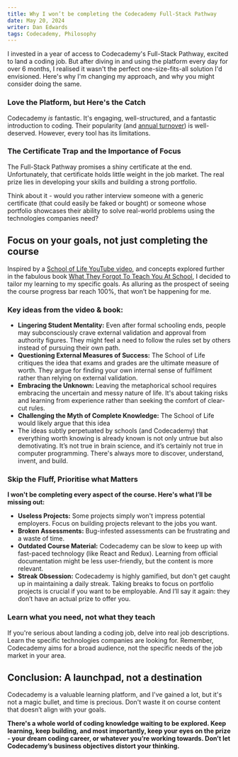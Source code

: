 ```yaml
---
title: Why I won’t be completing the Codecademy Full-Stack Pathway
date: May 20, 2024
writer: Dan Edwards
tags: Codecademy, Philosophy
---
```


I invested in a year of access to Codecademy's Full-Stack Pathway, excited to land a coding job. But after diving in and using the platform every day for over 6 months, I realised it wasn't the perfect one-size-fits-all solution I'd envisioned. Here's why I'm changing my approach, and why you might consider doing the same.

### Love the Platform, but Here's the Catch

Codecademy _is_ fantastic. It's engaging, well-structured, and a fantastic introduction to coding. Their popularity (and [annual turnover](https://growjo.com/company/Codecademy)) is well-deserved. However, every tool has its limitations.

### The Certificate Trap and the Importance of Focus

The Full-Stack Pathway promises a shiny certificate at the end. Unfortunately, that certificate holds little weight in the job market. The real prize lies in developing your skills and building a strong portfolio.

Think about it - would you rather interview someone with a generic certificate (that could easily be faked or bought) or someone whose portfolio showcases their ability to solve real-world problems using the technologies companies need?

## Focus on your goals, not just completing the course

Inspired by a [School of Life YouTube video](https://www.youtube.com/watch?v=pJhUs1L_RQo), and concepts explored further in the fabulous book [What They Forgot To Teach You At School](https://www.amazon.co.uk/What-They-Forgot-Teach-School/dp/1912891395), I decided to tailor my learning to my specific goals. As alluring as the prospect of seeing the course progress bar reach 100%, that won’t be happening for me.

### Key ideas from the video & book:

- **Lingering Student Mentality:** Even after formal schooling ends, people may subconsciously crave external validation and approval from authority figures. They might feel a need to follow the rules set by others instead of pursuing their own path.
- **Questioning External Measures of Success:** The School of Life critiques the idea that exams and grades are the ultimate measure of worth. They argue for finding your own internal sense of fulfilment rather than relying on external validation.
- **Embracing the Unknown:** Leaving the metaphorical school requires embracing the uncertain and messy nature of life. It's about taking risks and learning from experience rather than seeking the comfort of clear-cut rules.
- **Challenging the Myth of Complete Knowledge:** The School of Life would likely argue that this idea
- The ideas subtly perpetuated by schools (and Codecademy) that everything worth knowing is already known is not only untrue but also demotivating. It’s not true in brain science, and it’s certainly not true in computer programming. There's always more to discover, understand, invent, and build.

### Skip the Fluff, Prioritise what Matters

**I won't be completing every aspect of the course. Here's what I’ll be missing out:**

- **Useless Projects:** Some projects simply won't impress potential employers. Focus on building projects relevant to the jobs you want.
- **Broken Assessments:** Bug-infested assessments can be frustrating and a waste of time.
- **Outdated Course Material:** Codecademy can be slow to keep up with fast-paced technology (like React and Redux). Learning from official documentation might be less user-friendly, but the content is more relevant.
- **Streak Obsession:** Codecademy is highly gamified, but don't get caught up in maintaining a daily streak. Taking breaks to focus on portfolio projects is crucial if you want to be employable. And I’ll say it again: they don’t have an actual prize to offer you.

### Learn what you need, not what they teach

If you're serious about landing a coding job, delve into real job descriptions. Learn the specific technologies companies are looking for. Remember, Codecademy aims for a broad audience, not the specific needs of the job market in your area.

## Conclusion: A launchpad, not a destination

Codecademy is a valuable learning platform, and I've gained a lot, but it's not a magic bullet, and time is precious. Don't waste it on course content that doesn’t align with your goals.

**There's a whole world of coding knowledge waiting to be explored. Keep learning, keep building, and most importantly, keep your eyes on the prize - your dream coding career, or whatever you’re working towards. Don’t let Codecademy’s business objectives distort your thinking.**
